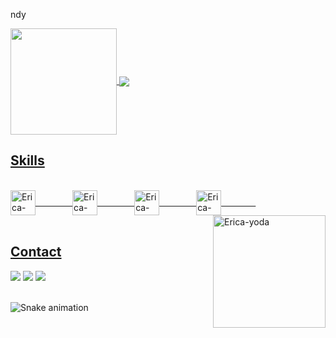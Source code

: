 ndy <div>
  <a href="https://github.com/brendanneo02">
   <img align="center" height="170" src="https://github-readme-stats.vercel.app/api/top-langs/?username=brendanneo02&layout=compact&langs_count=16&theme=dracula"/>
  <img align="center" src="https://github-readme-stats.vercel.app/api?username=brendanneo02&show_icons=true&theme=dracula&include_all_commits=true&count_private=true&hide=issues"/>
</div>

 ## Skills
<div style="display: inline_block"><br>
  <img height="40" align="center" alt="Erica-Ruby" height="30" width="40" src="https://github.com/brendanneo02/images/blob/13587f2a93069935e8e68071325cd25f78a9f5e0/png-clipart-mysql-workbench-database-mysql-cluster-others-text-logo.png">
 &nbsp;&nbsp;&nbsp;&nbsp;&nbsp;&nbsp;&nbsp;&nbsp;&nbsp;&nbsp;&nbsp;&nbsp;&nbsp;
  <img height="40" align="center" alt="Erica-Js" height="30" width="40" src="https://github.com/brendanneo02/images/blob/13587f2a93069935e8e68071325cd25f78a9f5e0/png-transparent-c-logo-the-c-programming-language-computer-icons-computer-programming-source-code-programming-miscellaneous-template-blue.png">
 &nbsp;&nbsp;&nbsp;&nbsp;&nbsp;&nbsp;&nbsp;&nbsp;&nbsp;&nbsp;&nbsp;&nbsp;&nbsp;
  <img height="40" align="center" alt="Erica-React" height="30" width="40" src="https://github.com/brendanneo02/images/blob/13587f2a93069935e8e68071325cd25f78a9f5e0/png-transparent-python-logo-programming-language-computer-programming-professional-python-highlevel-programming-language-scripting-language-data-type-php-thumbnail.png">
 &nbsp;&nbsp;&nbsp;&nbsp;&nbsp;&nbsp;&nbsp;&nbsp;&nbsp;&nbsp;&nbsp;&nbsp;&nbsp;
  <img height="40" align="center" alt="Erica-Redux" height="30" width="40" src="https://github.com/brendanneo02/images/blob/13587f2a93069935e8e68071325cd25f78a9f5e0/png-transparent-scala-programming-language-type-safety-javascript-others-angle-rectangle-computer-programming.png">
 &nbsp;&nbsp;&nbsp;&nbsp;&nbsp;&nbsp;&nbsp;&nbsp;&nbsp;&nbsp;&nbsp;&nbsp;&nbsp;
  <img align="right" height="180em" alt="Erica-yoda" src="https://media.giphy.com/media/l44Qqz6gO6JiVV3pu/giphy.gif">
</div>
  
</br>

## Contact 
<div> 
  <a href="https://www.linkedin.com/in/brendan-goh" target="_blank"><img src="https://img.shields.io/badge/-LinkedIn-%230077B5?style=for-the-badge&logo=linkedin&logoColor=white" target="_blank"></a> 
  <a href="https://instagram.com/brendangoh03" target="_blank"><img src="https://img.shields.io/badge/-Instagram-%23E4405F?style=for-the-badge&logo=instagram&logoColor=white" target="_blank"></a>
  <a href = "mailto: brendanwsgoh03@gmail.com"><img src="https://img.shields.io/badge/-Gmail-%23333?style=for-the-badge&logo=gmail&logoColor=white" target="_blank"></a>
 </br>
</br>
 
  ![Snake animation](https://github.com/eagrundy/eagrundy/blob/output/github-contribution-grid-snake.svg)
 
</div>
